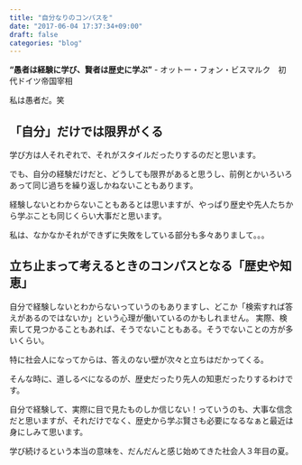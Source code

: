```yaml
---
title: "自分なりのコンパスを"
date: "2017-06-04 17:37:34+09:00"
draft: false
categories: "blog"
---
```

<strong>“愚者は経験に学び、賢者は歴史に学ぶ”</strong> - オットー・フォン・ビスマルク　初代ドイツ帝国宰相

私は愚者だ。笑

<h2>「自分」だけでは限界がくる</h2>

学び方は人それぞれで、それがスタイルだったりするのだと思います。

でも、自分の経験だけだと、どうしても限界があると思うし、前例とかいろいろあって同じ過ちを繰り返しかねないこともあります。

経験しないとわからないこともあるとは思いますが、やっぱり歴史や先人たちから学ぶことも同じくらい大事だと思います。

私は、なかなかそれができずに失敗をしている部分も多々ありまして。。。

<h2>立ち止まって考えるときのコンパスとなる「歴史や知恵」</h2>

自分で経験しないとわからないっていうのもありますし、どこか「検索すれば答えがあるのではないか」という心理が働いているのかもしれません。
実際、検索して見つかることもあれば、そうでないこともある。そうでないことの方が多いくらい。

特に社会人になってからは、答えのない壁が次々と立ちはだかってくる。

そんな時に、道しるべになるのが、歴史だったり先人の知恵だったりするわけです。

自分で経験して、実際に目で見たものしか信じない！っていうのも、大事な信念だと思いますが、それだけでなく、歴史から学ぶ賢さも必要になるなぁと最近は身にしみて思います。

学び続けるという本当の意味を、だんだんと感じ始めてきた社会人３年目の夏。